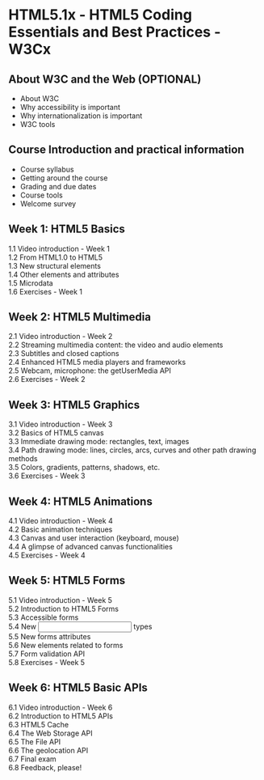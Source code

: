 # HTML5.1x - HTML5 Coding Essentials and Best Practices - W3Cx  

## About W3C and the Web (OPTIONAL)  
- About W3C  
- Why accessibility is important  
- Why internationalization is important  
- W3C tools  

## Course Introduction and practical information  
- Course syllabus  
- Getting around the course  
- Grading and due dates  
- Course tools  
- Welcome survey  

## Week 1: HTML5 Basics  
1.1 Video introduction - Week 1  
1.2 From HTML1.0 to HTML5  
1.3 New structural elements  
1.4 Other elements and attributes  
1.5 Microdata  
1.6 Exercises - Week 1  

## Week 2: HTML5 Multimedia  
2.1 Video introduction - Week 2  
2.2 Streaming multimedia content: the video and audio elements  
2.3 Subtitles and closed captions  
2.4 Enhanced HTML5 media players and frameworks  
2.5 Webcam, microphone: the getUserMedia API  
2.6 Exercises - Week 2  

## Week 3: HTML5 Graphics  
3.1 Video introduction - Week 3  
3.2 Basics of HTML5 canvas  
3.3 Immediate drawing mode: rectangles, text, images  
3.4 Path drawing mode: lines, circles, arcs, curves and other path drawing methods  
3.5 Colors, gradients, patterns, shadows, etc.  
3.6 Exercises - Week 3  

## Week 4: HTML5 Animations  
4.1 Video introduction - Week 4  
4.2 Basic animation techniques  
4.3 Canvas and user interaction (keyboard, mouse)  
4.4 A glimpse of advanced canvas functionalities  
4.5 Exercises - Week 4  

## Week 5: HTML5 Forms  
5.1 Video introduction - Week 5  
5.2 Introduction to HTML5 Forms  
5.3 Accessible forms  
5.4 New <input> types  
5.5 New forms attributes  
5.6 New elements related to forms  
5.7 Form validation API  
5.8 Exercises - Week 5  

## Week 6: HTML5 Basic APIs  
6.1 Video introduction - Week 6  
6.2 Introduction to HTML5 APIs  
6.3 HTML5 Cache  
6.4 The Web Storage API  
6.5 The File API  
6.6 The geolocation API  
6.7 Final exam  
6.8 Feedback, please!  